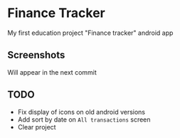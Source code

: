 # Finance Tracker
My first education project "Finance tracker" android app
## Screenshots
Will appear in the next commit
## TODO
- Fix display of icons on old android versions
- Add sort by date on `All transactions` screen
- Clear project
